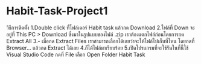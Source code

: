 # Habit-Task-Project1
วิธีการติดตั้ง
1.Double click ที่โฟล์เดอร์ Habit task แล้วกด Download
2.ไฟล์ที่ Down จะอยู่ที่ This PC > Download ซึ่งมาในรูปแบบของไฟล์ .zip
เราต้องแตกไฟล์ก่อนโดยการกด Extract All
3.- เมื่อกด Extract Files เราสามารถเลือกได้เลยว่าจะให้ไฟล์ไปเก็บที่ไหน 
โดยกดที่ Browser… แล้วกด Extract ได้เลย
4.ก็ได้ไฟล์มาเรียบร้อย
5.เปิดโปรแกรมที่จะใช้รันในที่นี้ใช้ Visual Studio Code กดที่  File เลือก Open Folder Habit Task





